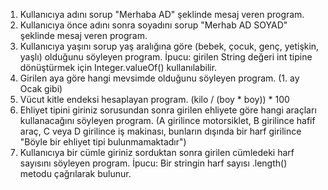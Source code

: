 1. Kullanıcıya adını sorup "Merhaba AD" şeklinde mesaj veren program.
2. Kullanıcıya önce adını sonra soyadını sorup "Merhab AD SOYAD" şeklinde mesaj veren program.
3. Kullanıcıya yaşını sorup yaş aralığına göre (bebek, çocuk, genç, yetişkin, yaşlı) olduğunu söyleyen program. İpucu: girilen String değeri int tipine dönüştürmek için Integer.valueOf() kullanılabilir.
4. Girilen aya göre hangi mevsimde olduğunu söyleyen program. (1. ay Ocak gibi)
5. Vücut kitle endeksi hesaplayan program. (kilo / (boy * boy)) * 100
6. Ehliyet tipini giriniz sorusundan sonra girilen ehliyete göre hangi araçları kullanacağını söyleyen program. (A girilince motorsiklet, B girilince hafif araç, C veya D girilince iş makinası, bunların dışında bir harf girilince "Böyle bir ehliyet tipi bulunmamaktadır")
7. Kullanıcıya bir cümle giriniz sorduktan sonra girilen cümledeki harf sayısını söyleyen program. İpucu: Bir stringin harf sayısı .length() metodu çağrılarak bulunur.